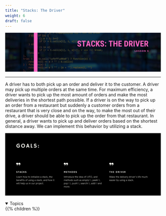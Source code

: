 ```yaml
---
title: "Stacks: The Driver"
weight: 6
draft: false
---
```

<link rel="stylesheet" href="../style.css">

![stackTitle](../img/stackTitle.png)
<hr>

A driver has to both pick up an order and deliver it to the customer. A driver may pick up multiple orders at the same time. For maximum efficiency, a driver wants to pick up the most amount of orders and make the most deliveries in the shortest path possible. If a driver is on the way to pick up an order from a restaurant but suddenly a customer orders from a restaurant that is very close and on the way, to make the most out of their drive, a driver should be able to pick up the order from that restaurant. In general, a driver wants to pick up and deliver orders based on the shortest distance away. We can implement this behavior by utilizing a stack.

![stackGoals](../img/stackGoals.png)

<details open>
<summary>Topics</summary>
{{% children %}}
</details>